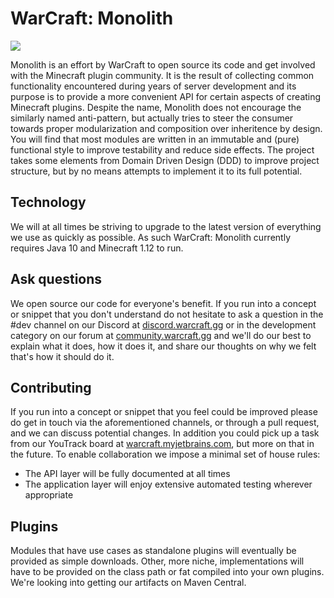 # WarCraft: Monolith

![](http://warcraft.gg/image/wcgg-logo.png)

Monolith is an effort by WarCraft to open source its code and get involved with the Minecraft plugin community. It is the result of collecting common functionality encountered during years of server development and its purpose is to provide a more convenient API for certain aspects of creating Minecraft plugins. Despite the name, Monolith does not encourage the similarly named anti-pattern, but actually tries to steer the consumer towards proper modularization and composition over inheritence by design. You will find that most modules are written in an immutable and (pure) functional style to improve testability and reduce side effects. The project takes some elements from Domain Driven Design (DDD) to improve project structure, but by no means attempts to implement it to its full potential.

## Technology
We will at all times be striving to upgrade to the latest version of everything we use as quickly as possible. As such WarCraft: Monolith currently requires Java 10 and Minecraft 1.12 to run.

## Ask questions
We open source our code for everyone's benefit. If you run into a concept or snippet that you don't understand do not hesitate to ask a question in the #dev channel on our Discord at [discord.warcraft.gg](http://discord.warcraft.gg) or in the development category on our forum at [community.warcraft.gg](http://community.warcraft.gg) and we'll do our best to explain what it does, how it does it, and share our thoughts on why we felt that's how it should do it.

## Contributing
If you run into a concept or snippet that you feel could be improved please do get in touch via the aforementioned channels, or through a pull request, and we can discuss potential changes. In addition you could pick up a task from our YouTrack board at [warcraft.myjetbrains.com](https://warcraft.myjetbrains.com/youtrack), but more on that in the future. To enable collaboration we impose a minimal set of house rules:
- The API layer will be fully documented at all times
- The application layer will enjoy extensive automated testing wherever appropriate

## Plugins
Modules that have use cases as standalone plugins will eventually be provided as simple downloads. Other, more niche, implementations will have to be provided on the class path or fat compiled into your own plugins. We're looking into getting our artifacts on Maven Central.
